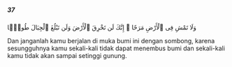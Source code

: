 ##### 37

<span class="ayah">وَلَا تَمْشِ فِى ٱلْأَرْضِ مَرَحًا ۖ إِنَّكَ لَن تَخْرِقَ ٱلْأَرْضَ وَلَن تَبْلُغَ ٱلْجِبَالَ طُولًۭا</span>

<span class="ayah_translation">Dan janganlah kamu berjalan di muka bumi ini dengan sombong, karena sesungguhnya kamu sekali-kali tidak dapat menembus bumi dan sekali-kali kamu tidak akan sampai setinggi gunung.</span>
